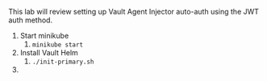This lab will review setting up Vault Agent Injector auto-auth using the JWT auth method.

1. Start minikube
   1. `minikube start`
2. Install Vault Helm
   1. `./init-primary.sh`
3. 